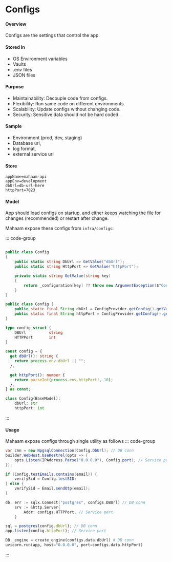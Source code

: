# Configs

#### Overview

Configs are the settings that control the app.

#### Stored In

- OS Environment variables
- Vaults
- .env files
- JSON files

#### Purpose

- Maintainability: Decouple code from configs.
- Flexibility: Run same code on different environments.
- Scalability: Update configs without changing code.
- Security: Sensitive data should not be hard coded.

#### Sample

- Environment (prod, dev, staging)
- Database url,
- log format,
- external service url

#### Store

```env
appName=mahaam-api
appEnv=development
dbUrl=db-url-here
httpPort=7023
```

#### Model

App should load configs on startup, and either keeps watching the file for changes (recommended) or restart after change.

Mahaam expose these configs from `infra/configs`:

::: code-group

```C#

public class Config
{
    public static string DbUrl => GetValue("dbUrl");
    public static string HttpPort => GetValue("httpPort");

    private static string GetValue(string key)
    {
        return _configuration[key] ?? throw new ArgumentException($"Config key '{key}' not found.");
    }
}
```

```Java
public class Config {
    public static final String dbUrl = ConfigProvider.getConfig().getValue("dbUrl", String.class);
    public static final String httpPort = ConfigProvider.getConfig().getValue("httpPort", String.class);
}
```

```Go
type config struct {
    DBUrl          string
    HTTPPort       int
}
```

```TypeScript
const config = {
  get dbUrl(): string {
    return process.env.dbUrl || "";
  },

  get httpPort(): number {
    return parseInt(process.env.httpPort!, 10);
  },
} as const;
```

```Python
class Config(BaseModel):
    dbUrl: str
    httpPort: int
```

:::

#### Usage

Mahaam expose configs through single utility as follows
::: code-group

```C#
var cnn = new NpgsqlConnection(Config.DbUrl); // DB conn
builder.WebHost.UseKestrel(opts => {
    opts.Listen(IPAddress.Parse("0.0.0.0"), Config.port); // Service port
});
```

```Java
if (Config.testEmails.contains(email)) {
	verifySid = Config.testSID;
} else {
	verifySid = Email.sendOtp(email);
}
```

```Go
db, err := sqlx.Connect("postgres", configs.DBUrl) // DB conn
	srv := &http.Server{
		Addr: configs.HTTPPort, // Service port
	}
```

```TypeScript
sql = postgres(config.dbUrl); // DB conn
app.listen(config.httpPort); // Service port
```

```Python
DB._engine = create_engine(configs.data.dbUrl) # DB conn
uvicorn.run(app, host="0.0.0.0", port=configs.data.httpPort)
```

:::
